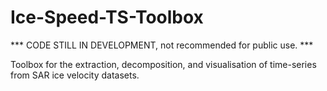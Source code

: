 # Ice-Speed-TS-Toolbox

*** CODE STILL IN DEVELOPMENT, not recommended for public use. ***

Toolbox for the extraction, decomposition, and visualisation of time-series from SAR ice velocity datasets.
